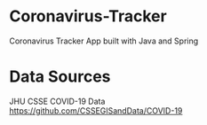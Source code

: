# Coronavirus-Tracker
Coronavirus Tracker App built with Java and Spring

# Data Sources
JHU CSSE COVID-19 Data
<br>https://github.com/CSSEGISandData/COVID-19
